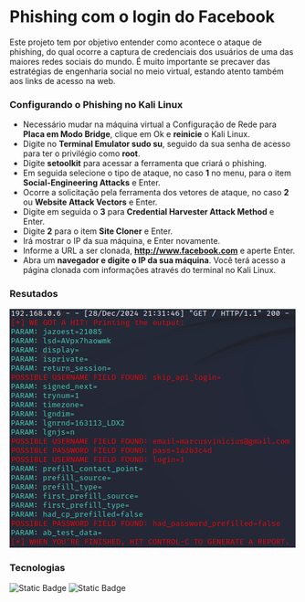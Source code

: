 # Phishing com o login do Facebook

Este projeto tem por objetivo entender como acontece o ataque de phishing, do qual ocorre a captura de credenciais dos usuários de uma das maiores redes sociais do mundo. É muito importante se precaver das estratégias de engenharia social no meio virtual, estando atento também aos links de acesso na web. 

### Configurando o Phishing no Kali Linux

- Necessário mudar na máquina virtual a Configuração de Rede para **Placa em Modo Bridge**, clique em Ok e **reinicie** o Kali Linux. 
- Digite no **Terminal Emulator sudo su**, seguido da sua senha de acesso para ter o privilégio como **root**.
- Digite **setoolkit** para acessar a ferramenta que criará o phishing.
- Em seguida selecione o tipo de ataque, no caso **1** no menu, para o item **Social-Engineering Attacks** e Enter.
- Ocorre a solicitação pela ferramenta dos vetores de ataque, no caso **2** ou **Website Attack Vectors** e Enter.
- Digite em seguida o **3** para **Credential Harvester Attack Method** e Enter.
- Digite **2** para o item **Site Cloner** e Enter.
- Irá mostrar o IP da sua máquina, e Enter novamente.
- Informe a URL a ser clonada, **http://www.facebook.com** e aperte Enter.
- Abra um **navegador e digite o IP da sua máquina**. Você terá acesso a página clonada com informações através do terminal no Kali Linux.

### Resutados

![Alt text](./phishing_facebook.png "Optional title")

### Tecnologias
![Static Badge](https://img.shields.io/badge/Kali%20Linux-black?style=flat&logo=Kali%20Linux&logoColor=white&logoSize=auto&link=https%3A%2F%2Fwww.kali.org%2F)
![Static Badge](https://img.shields.io/badge/Setoolkit-black?style=flat&logo=GNOME%20Terminal&logoColor=white&logoSize=auto&link=https%3A%2F%2Fwww.kali.org%2F)
